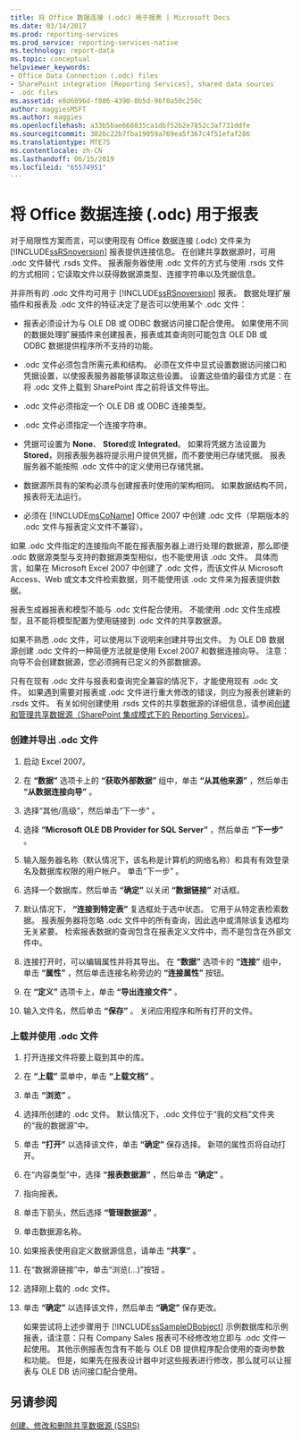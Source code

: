 ```yaml
---
title: 将 Office 数据连接 (.odc) 用于报表 | Microsoft Docs
ms.date: 03/14/2017
ms.prod: reporting-services
ms.prod_service: reporting-services-native
ms.technology: report-data
ms.topic: conceptual
helpviewer_keywords:
- Office Data Connection (.odc) files
- SharePoint integration [Reporting Services], shared data sources
- .odc files
ms.assetid: e8d6896d-f886-4390-8b5d-96f0a50c250c
author: maggiesMSFT
ms.author: maggies
ms.openlocfilehash: a33b5bae668835ca1dbf52b2e7852c3af731ddfe
ms.sourcegitcommit: 3026c22b7fba19059a769ea5f367c4f51efaf286
ms.translationtype: MTE75
ms.contentlocale: zh-CN
ms.lasthandoff: 06/15/2019
ms.locfileid: "65574951"
---
```

# <a name="use-an-office-data-connection-odc-with-reports"></a>将 Office 数据连接 (.odc) 用于报表
  对于局限性方案而言，可以使用现有 Office 数据连接 (.odc) 文件来为 [!INCLUDE[ssRSnoversion](../../includes/ssrsnoversion-md.md)] 报表提供连接信息。 在创建共享数据源时，可用 .odc 文件替代 .rsds 文件。 报表服务器使用 .odc 文件的方式与使用 .rsds 文件的方式相同；它读取文件以获得数据源类型、连接字符串以及凭据信息。  
  
 并非所有的 .odc 文件均可用于 [!INCLUDE[ssRSnoversion](../../includes/ssrsnoversion-md.md)] 报表。 数据处理扩展插件和报表及 .odc 文件的特征决定了是否可以使用某个 .odc 文件：  
  
-   报表必须设计为与 OLE DB 或 ODBC 数据访问接口配合使用。 如果使用不同的数据处理扩展插件来创建报表，报表或其查询则可能包含 OLE DB 或 ODBC 数据提供程序所不支持的功能。  
  
-   .odc 文件必须包含所需元素和结构。 必须在文件中显式设置数据访问接口和凭据设置，以使报表服务器能够读取这些设置。 设置这些值的最佳方式是：在将 .odc 文件上载到 SharePoint 库之前将该文件导出。  
  
-   .odc 文件必须指定一个 OLE DB 或 ODBC 连接类型。  
  
-   .odc 文件必须指定一个连接字符串。  
  
-   凭据可设置为 **None**、 **Stored**或 **Integrated**。 如果将凭据方法设置为 **Stored**，则报表服务器将提示用户提供凭据，而不要使用已存储凭据。 报表服务器不能按照 .odc 文件中的定义使用已存储凭据。  
  
-   数据源所具有的架构必须与创建报表时使用的架构相同。 如果数据结构不同，报表将无法运行。  
  
-   必须在 [!INCLUDE[msCoName](../../includes/msconame-md.md)] Office 2007 中创建 .odc 文件（早期版本的 .odc 文件与报表定义文件不兼容）。  
  
 如果 .odc 文件指定的连接指向不能在报表服务器上进行处理的数据源，那么即便 .odc 数据源类型与支持的数据源类型相似，也不能使用该 .odc 文件。 具体而言，如果在 Microsoft Excel 2007 中创建了 .odc 文件，而该文件从 Microsoft Access、Web 或文本文件检索数据，则不能使用该 .odc 文件来为报表提供数据。  
  
 报表生成器报表和模型不能与 .odc 文件配合使用。 不能使用 .odc 文件生成模型，且不能将模型配置为使用链接到 .odc 文件的共享数据源。  
  
 如果不熟悉 .odc 文件，可以使用以下说明来创建并导出文件。 为 OLE DB 数据源创建 .odc 文件的一种简便方法就是使用 Excel 2007 和数据连接向导。 注意：向导不会创建数据源，您必须拥有已定义的外部数据源。  
  
 只有在现有 .odc 文件与报表和查询完全兼容的情况下，才能使用现有 .odc 文件。 如果遇到需要对报表或 .odc 文件进行重大修改的错误，则应为报表创建新的 .rsds 文件。 有关如何创建使用 .rsds 文件的共享数据源的详细信息，请参阅[创建和管理共享数据源（SharePoint 集成模式下的 Reporting Services）](https://msdn.microsoft.com/library/2d3428e4-a810-4e66-a287-ff18e57fad76)。  
  
### <a name="to-create-and-export-an-odc-file"></a>创建并导出 .odc 文件  
  
1.  启动 Excel 2007。  
  
2.  在 **“数据”** 选项卡上的 **“获取外部数据”** 组中，单击 **“从其他来源”** ，然后单击 **“从数据连接向导”** 。  
  
3.  选择“其他/高级”，然后单击“下一步”   。  
  
4.  选择 **“Microsoft OLE DB Provider for SQL Server”** ，然后单击 **“下一步”** 。  
  
5.  输入服务器名称（默认情况下，该名称是计算机的网络名称）和具有有效登录名及数据库权限的用户帐户。 单击“下一步”  。  
  
6.  选择一个数据库，然后单击 **“确定”** 以关闭 **“数据链接”** 对话框。  
  
7.  默认情况下， **“连接到特定表”** 复选框处于选中状态。 它用于从特定表检索数据。 报表服务器将忽略 .odc 文件中的所有查询，因此选中或清除该复选框均无关紧要。 检索报表数据的查询包含在报表定义文件中，而不是包含在外部文件中。  
  
8.  连接打开时，可以编辑属性并将其导出。 在 **“数据”** 选项卡的 **“连接”** 组中，单击 **“属性”** ，然后单击连接名称旁边的 **“连接属性”** 按钮。  
  
9. 在 **“定义”** 选项卡上，单击 **“导出连接文件”** 。  
  
10. 输入文件名，然后单击 **“保存”** 。 关闭应用程序和所有打开的文件。  
  
### <a name="to-upload-and-use-an-odc-file"></a>上载并使用 .odc 文件  
  
1.  打开连接文件将要上载到其中的库。  
  
2.  在 **“上载”** 菜单中，单击 **“上载文档”** 。  
  
3.  单击 **“浏览”** 。  
  
4.  选择所创建的 .odc 文件。 默认情况下，.odc 文件位于“我的文档”文件夹的“我的数据源”中。  
  
5.  单击 **“打开”** 以选择该文件，单击 **“确定”** 保存选择。 新项的属性页将自动打开。  
  
6.  在“内容类型”中，选择 **“报表数据源”** ，然后单击 **“确定”** 。  
  
7.  指向报表。  
  
8.  单击下箭头，然后选择 **“管理数据源”** 。  
  
9. 单击数据源名称。  
  
10. 如果报表使用自定义数据源信息，请单击 **“共享”** 。  
  
11. 在“数据源链接”中，单击“浏览(...)”按钮   。  
  
12. 选择刚上载的 .odc 文件。  
  
13. 单击 **“确定”** 以选择该文件，然后单击 **“确定”** 保存更改。  
  
     如果尝试将上述步骤用于 [!INCLUDE[ssSampleDBobject](../../includes/sssampledbobject-md.md)] 示例数据库和示例报表，请注意：只有 Company Sales 报表可不经修改地立即与 .odc 文件一起使用。 其他示例报表包含有不能与 OLE DB 提供程序配合使用的查询参数和功能。 但是，如果先在报表设计器中对这些报表进行修改，那么就可以让报表与 OLE DB 访问接口配合使用。  
  
## <a name="see-also"></a>另请参阅  
 [创建、修改和删除共享数据源 (SSRS)](../../reporting-services/report-data/create-modify-and-delete-shared-data-sources-ssrs.md)  
  
  
